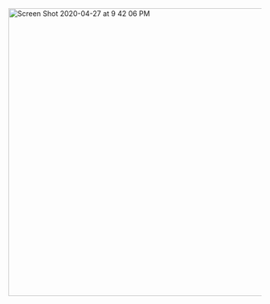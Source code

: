 <img width="574" alt="Screen Shot 2020-04-27 at 9 42 06 PM" src="https://user-images.githubusercontent.com/57469926/80441311-4925a380-88d0-11ea-9ed4-8d65311ce21d.png">
